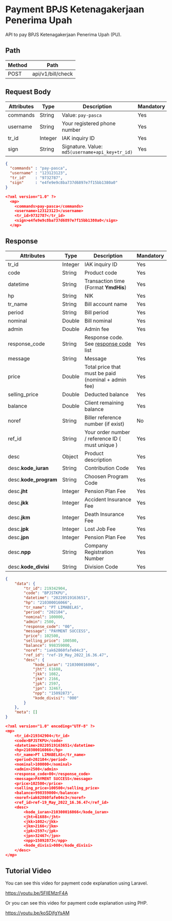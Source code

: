 # Payment BPJS Ketenagakerjaan Penerima Upah

API to pay BPJS Ketenagakerjaan Penerima Upah (PU).

## Path

Method | Path
---------|----------
POST | api/v1/bill/check

## Request Body

<!-- title: Request Attributes -->
Attributes | Type | Description | Mandatory
---------|----------|---------|----------
commands | String | Value: `pay-pasca` | Yes
username | String | Your registered phone number | Yes
tr_id | Integer | IAK inquiry ID | Yes
sign | String | Signature. Value: `md5(username+api_key+tr_id)` | Yes

<!--
type: tab
title: JSON
-->

```json
{
  "commands" : "pay-pasca",
  "username" : "123123123", 
  "tr_id"    : "9732787",
  "sign"     : "e4fe9e9c8ba737d6897e7f15bb1380a0"
}
```

<!--
type: tab
title: XML
-->

```json
<?xml version="1.0" ?>
  <mp>
    <commands>pay-pasca</commands>
    <username>123123123</username>
    <tr_id>9732787</tr_id>
    <sign>e4fe9e9c8ba737d6897e7f15bb1380a0</sign>
  </mp>
```
<!-- type: tab-end -->

## Response

<!-- title: Response Attributes -->
Attributes | Type | Description | Mandatory
---------|----------|---------|----------
tr_id | Integer | IAK inquiry ID | Yes
code | String | Product code | Yes
datetime | String | Transaction time (Format **YmdHis**) | Yes
hp | String | NIK | Yes
tr_name | String | Bill account name | Yes
period | String | Bill period | Yes
nominal | Double | Bill nominal | Yes
admin | Double | Admin fee | Yes
response_code | String | Response code. See [response code](../../../../response-code.md) list | Yes
message | String | Message | Yes
price | Double | Total price that must be paid (nominal + admin fee) | Yes
selling_price | Double | Deducted balance | Yes
balance | Double | Client remaining balance | Yes
noref | String | Biller reference number (if exist) | No
ref_id | String | Your order number / reference ID ( must unique ) | Yes
desc | Object | Product description | Yes
desc.**kode_iuran** | String | 	Contribution Code | Yes
desc.**kode_program** | String | 	Choosen Program Code | Yes
desc.**jht** | Integer | 	Pension Plan Fee | Yes
desc.**jkk** | Integer | 	Accident Insurance Fee | Yes
desc.**jkm** | Integer | 	Death Insurance Fee | Yes
desc.**jpk** | Integer | 	Lost Job Fee | Yes
desc.**jpn** | Integer | 	Pension Plan Fee | Yes
desc.**npp** | String  | Company Registration Number | Yes
desc.**kode_divisi** | String | Division Code | Yes

<!--
type: tab
title: JSON
-->

```json
{
    "data": {
        "tr_id": 219342904,
        "code": "BPJSTKPU",
        "datetime": "20220519163651",
        "hp": "210300016066",
        "tr_name": "PT LIMABELAS",
        "period": "202104",
        "nominal": 100000,
        "admin": 2500,
        "response_code": "00",
        "message": "PAYMENT SUCCESS",
        "price": 102500,
        "selling_price": 100500,
        "balance": 998359000,
        "noref": "iak62860fafe04c3",
        "ref_id": "ref-19_May_2022_16.36.47",
        "desc": {
            "kode_iuran": "210300016066",
            "jht": 61688,
            "jkk": 1082,
            "jkm": 2166,
            "jpk": 2597,
            "jpn": 32467,
            "npp": "15092873",
            "kode_divisi": "000"
        }
    },
    "meta": []  
}
```

<!--
type: tab
title: XML
-->

```json
<?xml version="1.0" encoding="UTF-8" ?>
<mp>
    <tr_id>219342904</tr_id>
    <code>BPJSTKPU</code>
    <datetime>20220519163651</datetime>
    <hp>210300016066</hp>
    <tr_name>PT LIMABELAS</tr_name>
    <period>202104</period>
    <nominal>100000</nominal>
    <admin>2500</admin>
    <response_code>00</response_code>
    <message>PAYMENT SUCCESS</message>
    <price>102500</price>
    <selling_price>100500</selling_price>
    <balance>998359000</balance>
    <noref>iak62860fafe04c3</noref>
    <ref_id>ref-19_May_2022_16.36.47</ref_id>
    <desc>
        <kode_iuran>210300016066</kode_iuran>
        <jht>61688</jht>
        <jkk>1082</jkk>
        <jkm>2166</jkm>
        <jpk>2597</jpk>
        <jpn>32467</jpn>
        <npp>15092873</npp>
        <kode_divisi>000</kode_divisi>
    </desc>
</mp>
```
<!-- type: tab-end -->

## Tutorial Video
You can see this video for payment code explanation using Laravel.

https://youtu.be/5FllEMzrF4A

Or you can see this video for payment code explanation using PHP.

https://youtu.be/koSDjfgYsAM
